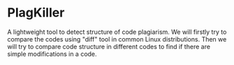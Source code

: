 # PlagKiller
A lightweight tool to detect structure of code plagiarism. We will firstly try to compare the codes using "diff" tool in common Linux distributions. Then we will try to compare code structure in different codes to find if there are simple modifications in a code. 
